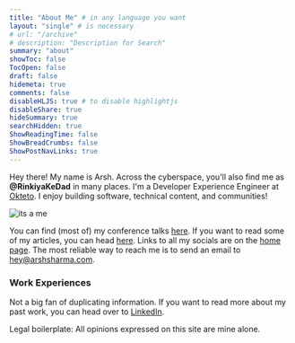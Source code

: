 ```yaml
---
title: "About Me" # in any language you want
layout: "single" # is necessary
# url: "/archive"
# description: "Description for Search"
summary: "about"
showToc: false
TocOpen: false
draft: false
hidemeta: true
comments: false
disableHLJS: true # to disable highlightjs
disableShare: true
hideSummary: true
searchHidden: true
ShowReadingTime: false
ShowBreadCrumbs: false
ShowPostNavLinks: true
---
```


Hey there! My name is Arsh. Across the cyberspace, you'll also find me as **@RinkiyaKeDad** in many places. I'm a Developer Experience Engineer at [Okteto](https://www.okteto.com/). I enjoy building software, technical content, and communities! 

![its a me](/itsame.jpg)

You can find (most of) my conference talks [here](/speaking). If you want to read some of my articles, you can head [here](/writing). Links to all my socials are on the [home page](/). The most reliable way to reach me is to send an email to hey@arshsharma.com.

### Work Experiences
Not a big fan of duplicating information. If you want to read more about my past work, you can head over to [LinkedIn](https://www.linkedin.com/in/arsh4/).

Legal boilerplate: All opinions expressed on this site are mine alone.

